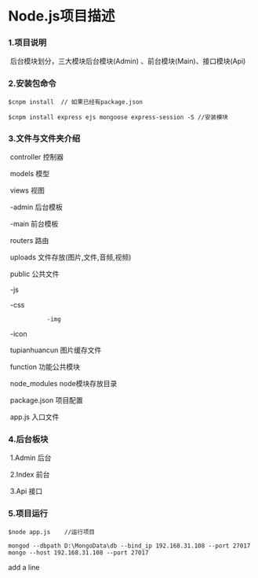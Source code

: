 # Node.js项目描述

### 1.项目说明

​		后台模块划分，三大模块后台模块(Admin) 、前台模块(Main)、接口模块(Api)



### 2.安装包命令

```shell
$cnpm install  // 如果已经有package.json

$cnpm install express ejs mongoose express-session -S //安装模块
```



### 3.文件与文件夹介绍

​		controller  控制器

​		models      模型

​		views          视图

​				-admin 后台模板		

​				-main   前台模板

​		routers       路由

​		uploads      文件存放(图片,文件,音频,视频)

​		public         公共文件

​				-js

​				-css

 			   -img

​				-icon

​        tupianhuancun  图片缓存文件

​        function     功能公共模块

​		node_modules   node模块存放目录

​		package.json  项目配置

​		app.js 入口文件

   

### 4.后台板块

​	1.Admin    后台

​	2.Index      前台

​	3.Api          接口



### 5.项目运行

```
$node app.js    //运行项目

mongod --dbpath D:\MongoData\db --bind_ip 192.168.31.108 --port 27017
mongo --host 192.168.31.108 --port 27017
```



















add a line 
